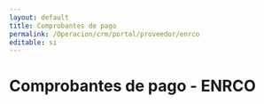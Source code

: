 ```yaml
---
layout: default
title: Comprobantes de pago
permalink: /Operacion/crm/portal/proveedor/enrco
editable: si
---
```


# Comprobantes de pago - ENRCO  


